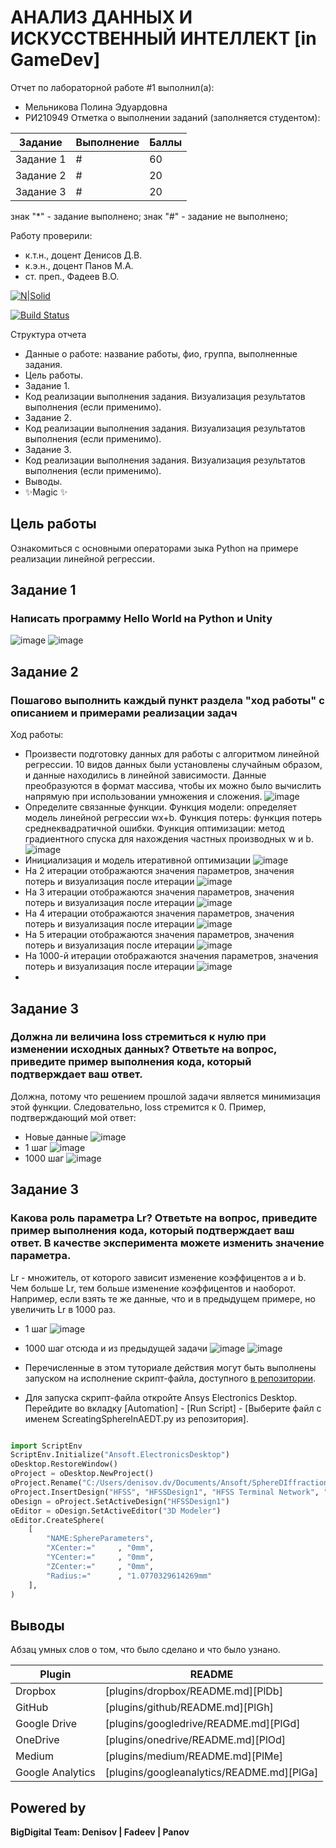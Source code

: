 # АНАЛИЗ ДАННЫХ И ИСКУССТВЕННЫЙ ИНТЕЛЛЕКТ [in GameDev]
Отчет по лабораторной работе #1 выполнил(а):
- Мельникова Полина Эдуардовна
- РИ210949
Отметка о выполнении заданий (заполняется студентом):

| Задание | Выполнение | Баллы |
| ------ | ------ | ------ |
| Задание 1 | # | 60 |
| Задание 2 | # | 20 |
| Задание 3 | # | 20 |

знак "*" - задание выполнено; знак "#" - задание не выполнено;

Работу проверили:
- к.т.н., доцент Денисов Д.В.
- к.э.н., доцент Панов М.А.
- ст. преп., Фадеев В.О.

[![N|Solid](https://cldup.com/dTxpPi9lDf.thumb.png)](https://nodesource.com/products/nsolid)

[![Build Status](https://travis-ci.org/joemccann/dillinger.svg?branch=master)](https://travis-ci.org/joemccann/dillinger)

Структура отчета

- Данные о работе: название работы, фио, группа, выполненные задания.
- Цель работы.
- Задание 1.
- Код реализации выполнения задания. Визуализация результатов выполнения (если применимо).
- Задание 2.
- Код реализации выполнения задания. Визуализация результатов выполнения (если применимо).
- Задание 3.
- Код реализации выполнения задания. Визуализация результатов выполнения (если применимо).
- Выводы.
- ✨Magic ✨

## Цель работы
Ознакомиться с основными операторами зыка Python на примере реализации линейной регрессии.

## Задание 1
### Написать программу Hello World на Python и Unity
![image](https://user-images.githubusercontent.com/57943773/192320351-383e76b9-7344-48c3-9fa7-736c17d0ba28.png)
![image](https://user-images.githubusercontent.com/57943773/192320505-a61136a7-9418-42a1-b3c9-b80be5c8305d.png)
## Задание 2
### Пошагово выполнить каждый пункт раздела "ход работы" с описанием и примерами реализации задач
Ход работы:
 - Произвести подготовку данных для работы с алгоритмом линейной регрессии. 10 видов данных были установлены случайным образом, и данные находились в линейной зависимости. Данные преобразуются в формат массива, чтобы их можно было вычислить напрямую при использовании умножения и сложения.
![image](https://user-images.githubusercontent.com/57943773/192322048-633ef686-ab86-4a82-ac89-16e68aa6df37.png)
 - Определите связанные функции. Функция модели: определяет модель линейной регрессии wx+b. Функция потерь: функция потерь среднеквадратичной ошибки. Функция оптимизации: метод градиентного спуска для нахождения частных производных w и b.
![image](https://user-images.githubusercontent.com/57943773/192324855-604824ba-4169-4191-9020-9b5eccec30ca.png)
 - Инициализация и модель итеративной оптимизации
![image](https://user-images.githubusercontent.com/57943773/192326144-d6203e8e-56b5-4729-9706-d8db451848a5.png)
 - На 2 итерации отображаются значения параметров, значения потерь и визуализация после итерации
![image](https://user-images.githubusercontent.com/57943773/192326924-455697e7-cd1a-4a08-997d-b3bf857d7a9f.png)
 - На 3 итерации отображаются значения параметров, значения потерь и визуализация после итерации
![image](https://user-images.githubusercontent.com/57943773/192327177-ebb80f7a-85b9-48c4-b846-4180bcfad255.png)
 - На 4 итерации отображаются значения параметров, значения потерь и визуализация после итерации
![image](https://user-images.githubusercontent.com/57943773/192327313-34f999d8-d794-4762-b862-5ad0da8121d0.png)
 - На 5 итерации отображаются значения параметров, значения потерь и визуализация после итерации
![image](https://user-images.githubusercontent.com/57943773/192327416-90f4a09e-3d0a-4c1c-ad34-52e71a8aaba7.png)
 - На 1000-й итерации отображаются значения параметров, значения потерь и визуализация после итерации
![image](https://user-images.githubusercontent.com/57943773/192327578-dbefb4d5-39a6-45c8-a566-7288026701bf.png)
 - 
## Задание 3
### Должна ли величина loss стремиться к нулю при изменении исходных данных? Ответьте на вопрос, приведите пример выполнения кода, который подтверждает ваш ответ.
Должна, потому что решением прошлой задачи является минимизация этой функции. Следовательно, loss стремится к 0. Пример, подтверждающий мой ответ:
 - Новые данные
![image](https://user-images.githubusercontent.com/57943773/192332984-77d8ab3b-d76f-4b12-a5d5-4a41511a0e8e.png)
 - 1 шаг
![image](https://user-images.githubusercontent.com/57943773/192333165-4095ca88-1b1c-4006-ab1d-d7f963401ff2.png)
 - 1000 шаг
![image](https://user-images.githubusercontent.com/57943773/192333325-c5d4e421-bd0c-4a37-b9b7-96f466b68d87.png)
## Задание 3
### Какова роль параметра Lr? Ответьте на вопрос, приведите пример выполнения кода, который подтверждает ваш ответ. В качестве эксперимента можете изменить значение параметра.
Lr - множитель, от которого зависит изменение коэффицентов a и b. Чем больше Lr, тем больше изменение коэффицентов и наоборот. Например, если взять те же данные, что и
в предыдущем примере, но увеличить Lr в 1000 раз.
 - 1 шаг
![image](https://user-images.githubusercontent.com/57943773/192336154-3cc57c9c-0a72-4073-a6a9-a41a9bdd0421.png)
 - 1000 шаг отсюда и из предыдущей задачи
![image](https://user-images.githubusercontent.com/57943773/192336005-4f26fc5e-8f15-4dd0-ace0-e7fbb8c2858e.png)
![image](https://user-images.githubusercontent.com/57943773/192333325-c5d4e421-bd0c-4a37-b9b7-96f466b68d87.png)


- Перечисленные в этом туториале действия могут быть выполнены запуском на исполнение скрипт-файла, доступного [в репозитории](https://github.com/Den1sovDm1triy/hfss-scripting/blob/main/ScreatingSphereInAEDT.py).
- Для запуска скрипт-файла откройте Ansys Electronics Desktop. Перейдите во вкладку [Automation] - [Run Script] - [Выберите файл с именем ScreatingSphereInAEDT.py из репозитория].

```py

import ScriptEnv
ScriptEnv.Initialize("Ansoft.ElectronicsDesktop")
oDesktop.RestoreWindow()
oProject = oDesktop.NewProject()
oProject.Rename("C:/Users/denisov.dv/Documents/Ansoft/SphereDIffraction.aedt", True)
oProject.InsertDesign("HFSS", "HFSSDesign1", "HFSS Terminal Network", "")
oDesign = oProject.SetActiveDesign("HFSSDesign1")
oEditor = oDesign.SetActiveEditor("3D Modeler")
oEditor.CreateSphere(
	[
		"NAME:SphereParameters",
		"XCenter:="		, "0mm",
		"YCenter:="		, "0mm",
		"ZCenter:="		, "0mm",
		"Radius:="		, "1.0770329614269mm"
	], 
)

```


## Выводы

Абзац умных слов о том, что было сделано и что было узнано.

| Plugin | README |
| ------ | ------ |
| Dropbox | [plugins/dropbox/README.md][PlDb] |
| GitHub | [plugins/github/README.md][PlGh] |
| Google Drive | [plugins/googledrive/README.md][PlGd] |
| OneDrive | [plugins/onedrive/README.md][PlOd] |
| Medium | [plugins/medium/README.md][PlMe] |
| Google Analytics | [plugins/googleanalytics/README.md][PlGa] |

## Powered by

**BigDigital Team: Denisov | Fadeev | Panov**
